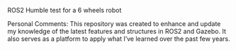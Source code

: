ROS2 Humble test for a 6 wheels robot

Personal Comments: This repository was created to enhance and update my knowledge of the latest features and structures in ROS2 and Gazebo. It also serves as a platform to apply what I’ve learned over the past few years.

